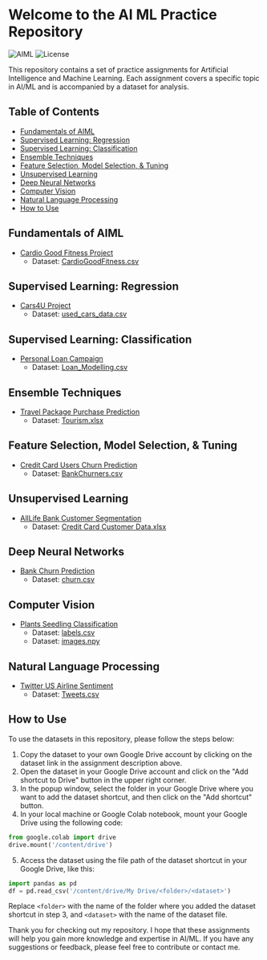 # Welcome to the AI ML Practice Repository

![AIML](https://img.shields.io/badge/AIML-Practice-brightgreen.svg)
![License](https://img.shields.io/github/license/weprintmoney/aimlpractice.svg)

This repository contains a set of practice assignments for Artificial Intelligence and Machine Learning. Each assignment covers a specific topic in AI/ML and is accompanied by a dataset for analysis.

## Table of Contents

- [Fundamentals of AIML](#fundamentals-of-aiml)
- [Supervised Learning: Regression](#supervised-learning-regression)
- [Supervised Learning: Classification](#supervised-learning-classification)
- [Ensemble Techniques](#ensemble-techniques)
- [Feature Selection, Model Selection, & Tuning](#feature-selection-model-selection--tuning)
- [Unsupervised Learning](#unsupervised-learning)
- [Deep Neural Networks](#deep-neural-networks)
- [Computer Vision](#computer-vision)
- [Natural Language Processing](#natural-language-processing)
- [How to Use](#how-to-use)

## Fundamentals of AIML

- [Cardio Good Fitness Project](https://github.com/weprintmoney/aimlpractice/blob/main/Cardio%20Good%20Fitness%20Project.ipynb)
  - Dataset: [CardioGoodFitness.csv](https://drive.google.com/file/d/1w0RZRoBmiIfO5HeZhghZeG9yRRRwP7Px/view?usp=sharing)

## Supervised Learning: Regression

- [Cars4U Project](https://github.com/weprintmoney/aimlpractice/blob/main/Cars4U%20Project.ipynb)
  - Dataset: [used_cars_data.csv](https://drive.google.com/file/d/18i_OKMqt5G33NjabFfCv2YKJHi5xvjya/view?usp=share_link)

## Supervised Learning: Classification

- [Personal Loan Campaign](https://github.com/weprintmoney/aimlpractice/blob/main/Personal%20Loan%20Campaign.ipynb)
  - Dataset: [Loan_Modelling.csv](https://drive.google.com/file/d/1GkKw2gnlevH7oc3GKktZuo2BZpDBPoFv/view?usp=share_link)

## Ensemble Techniques

- [Travel Package Purchase Prediction](https://github.com/weprintmoney/aimlpractice/blob/main/Travel%20Package%20Purchase%20Prediction.ipynb)
  - Dataset: [Tourism.xlsx](https://docs.google.com/spreadsheets/d/1t0L2Ly37nkMq2UJqCwfCh5dO3zCFGJs-/edit?usp=share_link&ouid=105207491410102480746&rtpof=true&sd=true)

## Feature Selection, Model Selection, & Tuning

- [Credit Card Users Churn Prediction](https://github.com/weprintmoney/aimlpractice/blob/main/Credit%20Card%20Users%20Churn%20Prediction.ipynb)
  - Dataset: [BankChurners.csv](https://drive.google.com/file/d/1o7DWPHcmaNsE4MAy6FHLeBe_Ej4I5KQY/view?usp=share_link)

## Unsupervised Learning

- [AllLife Bank Customer Segmentation](https://github.com/weprintmoney/aimlpractice/blob/main/AllLife%20Bank%20Customer%20Segmentation.ipynb)
  - Dataset: [Credit Card Customer Data.xlsx](https://docs.google.com/spreadsheets/d/1RXnmettXZ1E4wNtz8aHYdULhrsXWzPdt/edit?usp=share_link&ouid=105207491410102480746&rtpof=true&sd=true)

## Deep Neural Networks

- [Bank Churn Prediction](https://github.com/weprintmoney/aimlpractice/blob/main/Bank%20Churn%20Prediction.ipynb)
  - Dataset: [churn.csv](https://drive.google.com/file/d/1LDsb1fzbMq-jK4BHVKD8SNEsPSZmWEhX/view?usp=share_link)

## Computer Vision

- [Plants Seedling Classification](https://github.com/weprintmoney/aimlpractice/blob/main/Plants%20Seedling%20Classification.ipynb)
  - Dataset: [labels.csv](https://drive.google.com/file/d/1-EYgmxPDmwIBA6lvSCXTN6VeUx0Hys_A/view?usp=share_link)
  - Dataset: [images.npy](https://drive.google.com/file/d/1d6goNSozkTvoAYIXkIKKDg6A8sZp51F1/view?usp=share_link)

## Natural Language Processing

- [Twitter US Airline Sentiment](https://github.com/weprintmoney/aimlpractice/blob/main/Twitter%20US%20Airline%20Sentiment.ipynb)
  - Dataset: [Tweets.csv](https://drive.google.com/file/d/1ti9wfyVMgbojs39LGh6UhwubIJRey487/view?usp=share_link)

## How to Use

To use the datasets in this repository, please follow the steps below:

1. Copy the dataset to your own Google Drive account by clicking on the dataset link in the assignment description above.
2. Open the dataset in your Google Drive account and click on the "Add shortcut to Drive" button in the upper right corner.
3. In the popup window, select the folder in your Google Drive where you want to add the dataset shortcut, and then click on the "Add shortcut" button.
4. In your local machine or Google Colab notebook, mount your Google Drive using the following code:

```python
from google.colab import drive
drive.mount('/content/drive')
```

5. Access the dataset using the file path of the dataset shortcut in your Google Drive, like this:

```python
import pandas as pd
df = pd.read_csv('/content/drive/My Drive/<folder>/<dataset>')
```

Replace `<folder>` with the name of the folder where you added the dataset shortcut in step 3, and `<dataset>` with the name of the dataset file.

Thank you for checking out my repository. I hope that these assignments will help you gain more knowledge and expertise in AI/ML. If you have any suggestions or feedback, please feel free to contribute or contact me.
